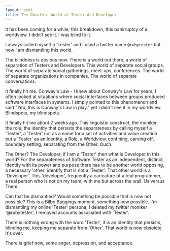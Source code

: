 ```yaml
---
layout: post
title: The Obsolete World of Tester And Developer
---
```


It has been coming for a while; this breakdown, this bankruptcy of a worldview. I didn't see it. I was blind to it.

I always called myself a 'Tester' and I used a twitter name `@rubytester` but now I am dismantling this world.

The blindness is obvious now. There is a world out there, a world of separation of Testers and Developers. This world of separate social groups. The world of separate social gatherings, meet-ups, conferences. The world of separate organizations in companies. The world of separate conversations.

It finally hit me. Conway's Law - I knew about Conway's Law for years; I often looked at situations where social interfaces between groups produced software interfaces in systems. I simply pointed to this phenomenon and said "Yep, this is Conway's Law in play." yet I didn't see it in my worldview. Blindspots, my blindspots.

It finally hit me about 2 weeks ago. This linguistic construct, the moniker, the role, the identity that persists the separateness by calling myself a 'Tester', a 'Tester' not as a name for a set of activities and value creation but a 'Tester' as an Identity, a Role, a Worldview, confining, carving off, boundary setting, separating from the Other. Ouch.

The Other? The Developer, if I am a 'Tester' then what is Developer in this world? For the separateness of Software Tester as an independent, distinct identity with its power and purpose there has to be another world opposing, a necessary 'other' identify that is not a 'Tester'. That other world is a 'Developer'. This 'developer', frequently a caricature of a real programmer, a real person who is not on my team, with me but across the wall. Us versus Them.

Can that be dismantled? Would something be possible that is now not possible? This is a Bilbo Baggings moment, something new possible. I'm dismantling my online 'Tester' persona, I deleted my twitter moniker '@rubytester', I removed accounts associated with 'Tester'.

There is nothing wrong with the word 'Tester', it is an Identity that persists, blinding me, keeping me separate from 'Other'. That world is now obsolete. It's over.

There is grief now, some anger, depression, and acceptance.
